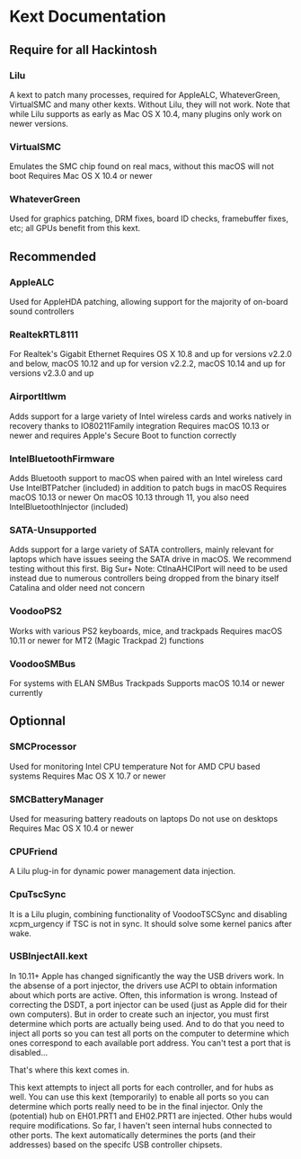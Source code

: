 # Kext Documentation

## Require for all Hackintosh

### Lilu

A kext to patch many processes, required for AppleALC, WhateverGreen, VirtualSMC and many other kexts. Without Lilu, they will not work.
Note that while Lilu supports as early as Mac OS X 10.4, many plugins only work on newer versions.

### VirtualSMC

Emulates the SMC chip found on real macs, without this macOS will not boot
Requires Mac OS X 10.4 or newer

### WhateverGreen 
Used for graphics patching, DRM fixes, board ID checks, framebuffer fixes, etc; all GPUs benefit from this kext.

## Recommended 

### AppleALC

Used for AppleHDA patching, allowing support for the majority of on-board sound controllers

### RealtekRTL8111
For Realtek's Gigabit Ethernet
Requires OS X 10.8 and up for versions v2.2.0 and below, macOS 10.12 and up for version v2.2.2, macOS 10.14 and up for versions v2.3.0 and up

### AirportItlwm
Adds support for a large variety of Intel wireless cards and works natively in recovery thanks to IO80211Family integration
Requires macOS 10.13 or newer and requires Apple's Secure Boot to function correctly

### IntelBluetoothFirmware
Adds Bluetooth support to macOS when paired with an Intel wireless card
Use IntelBTPatcher (included) in addition to patch bugs in macOS
Requires macOS 10.13 or newer
On macOS 10.13 through 11, you also need IntelBluetoothInjector (included)

### SATA-Unsupported
Adds support for a large variety of SATA controllers, mainly relevant for laptops which have issues seeing the SATA drive in macOS. We recommend testing without this first.
Big Sur+ Note: CtlnaAHCIPort will need to be used instead due to numerous controllers being dropped from the binary itself
Catalina and older need not concern

### VoodooPS2
Works with various PS2 keyboards, mice, and trackpads
Requires macOS 10.11 or newer for MT2 (Magic Trackpad 2) functions

### VoodooSMBus
For systems with ELAN SMBus Trackpads
Supports macOS 10.14 or newer currently

## Optionnal 

### SMCProcessor

Used for monitoring Intel CPU temperature
Not for AMD CPU based systems
Requires Mac OS X 10.7 or newer

### SMCBatteryManager
Used for measuring battery readouts on laptops
Do not use on desktops
Requires Mac OS X 10.4 or newer

### CPUFriend

A Lilu plug-in for dynamic power management data injection.

### CpuTscSync

It is a Lilu plugin, combining functionality of VoodooTSCSync and disabling xcpm_urgency if TSC is not in sync. It should solve some kernel panics after wake.

### USBInjectAll.kext

In 10.11+ Apple has changed significantly the way the USB drivers work. In the absense of a port injector, the drivers use ACPI to obtain information about which ports are active. Often, this information is wrong. Instead of correcting the DSDT, a port injector can be used (just as Apple did for their own computers). But in order to create such an injector, you must first determine which ports are actually being used. And to do that you need to inject all ports so you can test all ports on the computer to determine which ones correspond to each available port address. You can't test a port that is disabled...

That's where this kext comes in.

This kext attempts to inject all ports for each controller, and for hubs as well. You can use this kext (temporarily) to enable all ports so you can determine which ports really need to be in the final injector. Only the (potential) hub on EH01.PRT1 and EH02.PRT1 are injected. Other hubs would require modifications. So far, I haven't seen internal hubs connected to other ports. The kext automatically determines the ports (and their addresses) based on the specifc USB controller chipsets.
